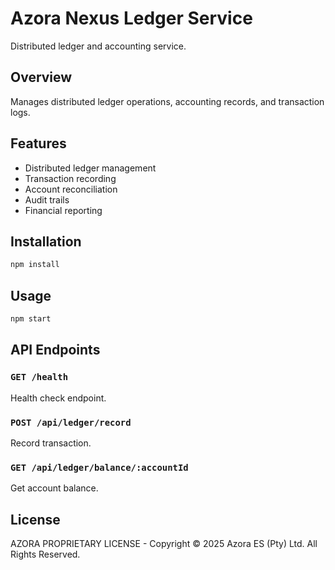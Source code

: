 # Azora Nexus Ledger Service

Distributed ledger and accounting service.

## Overview

Manages distributed ledger operations, accounting records, and transaction logs.

## Features

- Distributed ledger management
- Transaction recording
- Account reconciliation
- Audit trails
- Financial reporting

## Installation

```bash
npm install
```

## Usage

```bash
npm start
```

## API Endpoints

### `GET /health`
Health check endpoint.

### `POST /api/ledger/record`
Record transaction.

### `GET /api/ledger/balance/:accountId`
Get account balance.

## License

AZORA PROPRIETARY LICENSE - Copyright © 2025 Azora ES (Pty) Ltd. All Rights Reserved.

